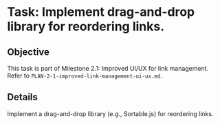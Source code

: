 # Task: Implement drag-and-drop library for reordering links.

## Objective
This task is part of Milestone 2.1: Improved UI/UX for link management. Refer to `PLAN-2-1-improved-link-management-ui-ux.md`.

## Details
Implement a drag-and-drop library (e.g., Sortable.js) for reordering links.
